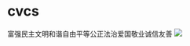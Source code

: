 # cvcs
富强民主文明和谐自由平等公正法治爱国敬业诚信友善
![](https://ws3.sinaimg.cn/large/006tNc79ly1fkvmlhdvrgj30b405kgmt.jpg)

